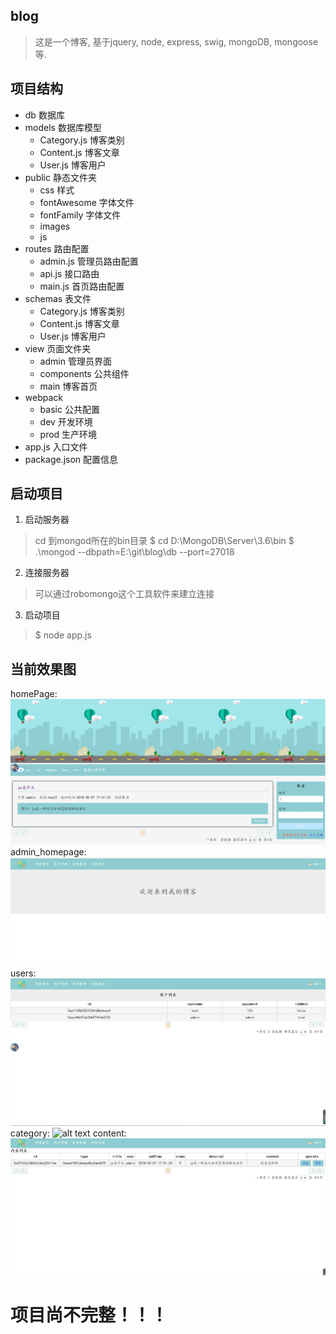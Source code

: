 ## blog
>这是一个博客, 基于jquery, node, express, swig, mongoDB, mongoose等.

## 项目结构
+ db 数据库
+ models 数据库模型
    - Category.js 博客类别
    - Content.js 博客文章
    - User.js 博客用户
+ public 静态文件夹
    - css 样式
    - fontAwesome 字体文件
    - fontFamily 字体文件
    - images
    - js
+ routes 路由配置
    - admin.js 管理员路由配置
    - api.js 接口路由
    - main.js 首页路由配置
+ schemas 表文件
    - Category.js 博客类别
    - Content.js 博客文章
    - User.js 博客用户
+ view 页面文件夹
    - admin 管理员界面
    - components 公共组件
    - main 博客首页
+ webpack 
    - basic 公共配置
    - dev 开发环境
    - prod 生产环境
+ app.js 入口文件
+ package.json 配置信息

## 启动项目
1. 启动服务器
> cd 到mongod所在的bin目录
> $ cd D:\MongoDB\Server\3.6\bin
> $ .\mongod --dbpath=E:\git\blog\db --port=27018
2. 连接服务器
> 可以通过robomongo这个工具软件来建立连接
3. 启动项目
> $ node app.js

## 当前效果图
homePage: 
![alt text](https://github.com/ID071108/blog_node/blob/master/public/imgs4md/homepage.jpg "homepage")
admin_homepage: 
![alt text](https://github.com/ID071108/blog_node/blob/master/public/imgs4md/admin_hp.jpg "admin_homepage")
users: 
![alt text](https://github.com/ID071108/blog_node/blob/master/public/imgs4md/user.jpg "users")
category: 
![alt text](https://github.com/ID071108/blog_node/blob/master/public/imgs4md/catogory.jpg "category")
content: 
![alt text](https://github.com/ID071108/blog_node/blob/master/public/imgs4md/content.jpg "content")
# 项目尚不完整！！！
